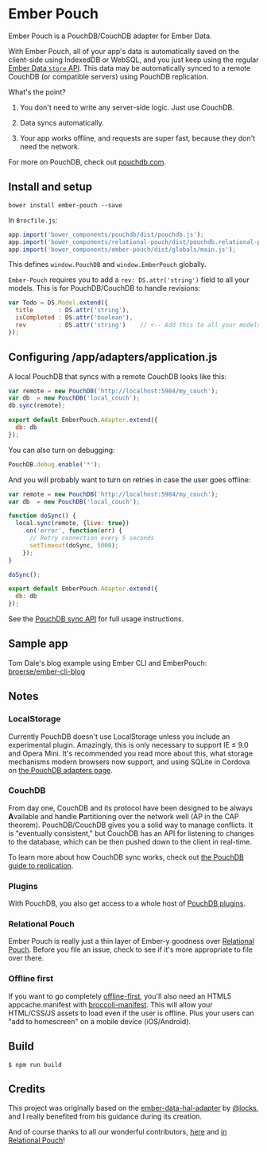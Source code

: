 # Ember Pouch

Ember Pouch is a PouchDB/CouchDB adapter for Ember Data.

With Ember Pouch, all of your app's data is automatically saved on the client-side using IndexedDB or WebSQL, and you just keep using the regular [Ember Data `store` API](http://emberjs.com/api/data/classes/DS.Store.html#method_all). This data may be automatically synced to a remote CouchDB (or compatible servers) using PouchDB replication.

What's the point?

1. You don't need to write any server-side logic. Just use CouchDB.

2. Data syncs automatically.

3. Your app works offline, and requests are super fast, because they don't need the network.

For more on PouchDB, check out [pouchdb.com](https://pouchdb.com).

## Install and setup

    bower install ember-pouch --save

In `Brocfile.js`:

```js
app.import('bower_components/pouchdb/dist/pouchdb.js');
app.import('bower_components/relational-pouch/dist/pouchdb.relational-pouch.js');
app.import('bower_components/ember-pouch/dist/globals/main.js');
```

This defines `window.PouchDB` and `window.EmberPouch` globally.

`Ember-Pouch` requires you to add a `rev: DS.attr('string')` field to all your models. This is for PouchDB/CouchDB to handle revisions:

```js
var Todo = DS.Model.extend({
  title       : DS.attr('string'),
  isCompleted : DS.attr('boolean'),
  rev         : DS.attr('string')    // <-- Add this to all your models
});
```

## Configuring /app/adapters/application.js

A local PouchDB that syncs with a remote CouchDB looks like this:

```js
var remote = new PouchDB('http://localhost:5984/my_couch');
var db  = new PouchDB('local_couch');
db.sync(remote);

export default EmberPouch.Adapter.extend({
  db: db
});
```

You can also turn on debugging:

```js
PouchDB.debug.enable('*');
```

And you will probably want to turn on retries in case the user goes offline:

```js
var remote = new PouchDB('http://localhost:5984/my_couch');
var db  = new PouchDB('local_couch');

function doSync() {
  local.sync(remote, {live: true})
    .on('error', function(err) {
      // Retry connection every 5 seconds
      setTimeout(doSync, 5000);
    });
}

doSync();

export default EmberPouch.Adapter.extend({
  db: db
});
```

See the [PouchDB sync API](http://pouchdb.com/api.html#sync) for full usage instructions.

## Sample app

Tom Dale's blog example using Ember CLI and EmberPouch: [broerse/ember-cli-blog](https://github.com/broerse/ember-cli-blog)


## Notes

### LocalStorage

Currently PouchDB doesn't use LocalStorage unless you include an experimental plugin. Amazingly, this is only necessary to support IE ≤ 9.0 and Opera Mini. It's recommended you read more about this, what storage mechanisms modern browsers now support, and using SQLite in Cordova on [the PouchDB adapters page](http://pouchdb.com/adapters.html).

### CouchDB

From day one, CouchDB and its protocol have been designed to be always **A**vailable and handle **P**artitioning over the network well (AP in the CAP theorem). PouchDB/CouchDB gives you a solid way to manage conflicts. It is "eventually consistent," but CouchDB has an API for listening to changes to the database, which can be then pushed down to the client in real-time.

To learn more about how CouchDB sync works, check out [the PouchDB guide to replication](http://pouchdb.com/guides/replication.html).

### Plugins

With PouchDB, you also get access to a whole host of [PouchDB plugins](http://pouchdb.com/external.html).

### Relational Pouch

Ember Pouch is really just a thin layer of Ember-y goodness over [Relational Pouch](https://github.com/nolanlawson/relational-pouch). Before you file an issue, check to see if it's more appropriate to file over there.

### Offline first

If you want to go completely [offline-first](http://offlinefirst.org/), you'll also need an HTML5 appcache.manifest with [broccoli-manifest](https://github.com/racido/broccoli-manifest). This will allow your HTML/CSS/JS assets to load even if the user is offline. Plus your users can "add to homescreen" on a mobile device (iOS/Android).

## Build

    $ npm run build

## Credits

This project was originally based on the [ember-data-hal-adapter](https://github.com/locks/ember-data-hal-adapter) by [@locks](https://github.com/locks), and I really benefited from his guidance during its creation.

And of course thanks to all our wonderful contributors, [here](https://github.com/nolanlawson/ember-pouch/graphs/contributors) and [in Relational Pouch](https://github.com/nolanlawson/relational-pouch/graphs/contributors)! 
